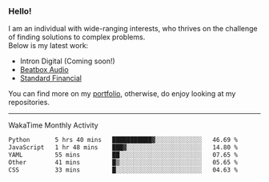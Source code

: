 ### Hello!

I am an individual with wide-ranging interests, who thrives on the challenge of finding solutions to complex problems. <br/> Below is my latest work:
- Intron Digital (Coming soon!)
- [Beatbox Audio](https://bumbleboss.xyz/w/beatbox-audio)
- [Standard Financial](https://bumbleboss.xyz/w/standard-financial)

You can find more on my [portfolio](https://bumbleboss.xyz/work), otherwise, do enjoy looking at my repositories.

---

WakaTime Monthly Activity

<!--START_SECTION:waka-->

```txt
Python       5 hrs 40 mins   ███████████▓░░░░░░░░░░░░░   46.69 %
JavaScript   1 hr 48 mins    ███▓░░░░░░░░░░░░░░░░░░░░░   14.80 %
YAML         55 mins         ██░░░░░░░░░░░░░░░░░░░░░░░   07.65 %
Other        41 mins         █▒░░░░░░░░░░░░░░░░░░░░░░░   05.65 %
CSS          33 mins         █░░░░░░░░░░░░░░░░░░░░░░░░   04.63 %
```

<!--END_SECTION:waka-->
